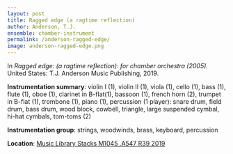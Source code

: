 ```yaml
---
layout: post        
title: Ragged edge (a ragtime reflection)
author: Anderson, T.J.
ensemble: chamber-instrument
permalink: /anderson-ragged-edge/
image: anderson-ragged-edge.png
---
```


In *Ragged edge: (a ragtime reflection): for chamber orchestra (2005).* United States: T.J. Anderson Music Publishing, 2019.

**Instrumentation summary**: violin I (1), violin II (1), viola (1), cello (1), bass (1), flute (1), oboe (1), clarinet in B-flat(1), bassoon (1), french horn (2), trumpet in B-flat (1), trombone (1), piano (1), percussion (1 player): snare drum, field drum, bass drum, wood block, cowbell, triangle, large suspended cymbal, hi-hat cymbals, tom-toms (2) 

**Instrumentation group**: strings, woodwinds, brass, keyboard, percussion

**Location**: <a href="https://tufts-primo.hosted.exlibrisgroup.com/permalink/f/bnf7qa/01TUN_ALMA21221659000003851" target="_blank">Music Library Stacks M1045 .A547 R39 2019</a>
